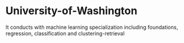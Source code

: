 # University-of-Washington
It conducts with machine learning specialization including foundations, regression, classification and clustering-retrieval
